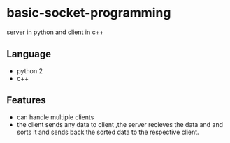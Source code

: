 # basic-socket-programming
server in python and client in c++ 
## Language
* python 2
* c++
## Features 
* can handle multiple clients
* the client sends any data to client ,the server recieves the data and and sorts it and sends back the sorted data to the respective client. 
